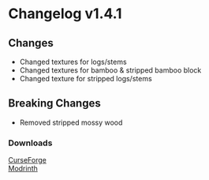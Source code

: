 # Changelog v1.4.1

## Changes
- Changed textures for logs/stems
- Changed textures for bamboo & stripped bamboo block
- Changed texture for stripped logs/stems

## Breaking Changes
- Removed stripped mossy wood

### Downloads
[CurseForge](https://curseforge.com/minecraft/mc-mods/nemos-mossy-blocks) <br>
[Modrinth](https://modrinth.com/mod/nemos-mossy-blocks)